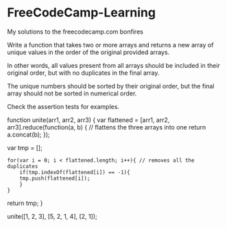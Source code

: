 # FreeCodeCamp-Learning
My solutions to the freecodecamp.com bonfires

Write a function that takes two or more arrays and returns a new array of unique values in the order of the original provided arrays.

In other words, all values present from all arrays should be included in their original order, but with no duplicates in the final array.

The unique numbers should be sorted by their original order, but the final array should not be sorted in numerical order.

Check the assertion tests for examples.

function unite(arr1, arr2, arr3) {
var flattened = [arr1, arr2, arr3].reduce(function(a, b) { // flattens the three arrays into one
  return a.concat(b); 
});
  
 var tmp = [];
 
    for(var i = 0; i < flattened.length; i++){ // removes all the duplicates
        if(tmp.indexOf(flattened[i]) == -1){
        tmp.push(flattened[i]);
        }
    }
  return tmp;
}

unite([1, 2, 3], [5, 2, 1, 4], [2, 1]);
